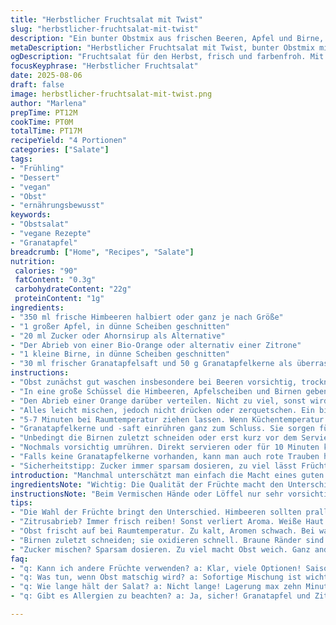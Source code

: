 ```yaml
---
title: "Herbstlicher Fruchtsalat mit Twist"
slug: "herbstlicher-fruchtsalat-mit-twist"
description: "Ein bunter Obstmix aus frischen Beeren, Apfel und Birne, leicht gezuckert und mit Zitrusabrieb verfeinert, mariniert, mit einer überraschenden Note von Granatapfelkernen. Perfekt für kühle Tage, wenn die süßen Aromen reifen. Ohne Nüsse, Milchprodukte und Gluten. Für Veganer geeignet."
metaDescription: "Herbstlicher Fruchtsalat mit Twist, bunter Obstmix mit Granatapfel – perfekt für kühle Tage. Einfach zubereitet, überraschend frisch."
ogDescription: "Fruchtsalat für den Herbst, frisch und farbenfroh. Mit Himbeeren, Äpfeln, Birnen und Granatapfelkernen. Ein Genuss für die Sinne."
focusKeyphrase: "Herbstlicher Fruchtsalat"
date: 2025-08-06
draft: false
image: herbstlicher-fruchtsalat-mit-twist.png
author: "Marlena"
prepTime: PT12M
cookTime: PT0M
totalTime: PT17M
recipeYield: "4 Portionen"
categories: ["Salate"]
tags:
- "Frühling"
- "Dessert"
- "vegan"
- "Obst"
- "ernährungsbewusst"
keywords:
- "Obstsalat"
- "vegane Rezepte"
- "Granatapfel"
breadcrumb: ["Home", "Recipes", "Salate"]
nutrition: 
 calories: "90"
 fatContent: "0.3g"
 carbohydrateContent: "22g"
 proteinContent: "1g"
ingredients:
- "350 ml frische Himbeeren halbiert oder ganz je nach Größe"
- "1 großer Apfel, in dünne Scheiben geschnitten"
- "20 ml Zucker oder Ahornsirup als Alternative"
- "Der Abrieb von einer Bio-Orange oder alternativ einer Zitrone"
- "1 kleine Birne, in dünne Scheiben geschnitten"
- "30 ml frischer Granatapfelsaft und 50 g Granatapfelkerne als überraschende Zugabe"
instructions:
- "Obst zunächst gut waschen insbesondere bei Beeren vorsichtig, trocknen oder sanft ausschütteln, sonst matschig."
- "In eine große Schüssel die Himbeeren, Apfelscheiben und Birnen geben. Zucker oder Ahornsirup darüber streuen, sodass alles leicht benetzt ist – das ist wichtig, hilft beim Aromatransport, nicht nur Süße."
- "Den Abrieb einer Orange darüber verteilen. Nicht zu viel, sonst wird’s bitter. Orange bringt mehr Würze als Zitrone, hab ich oft gelernt. Gerade jetzt im Herbst."
- "Alles leicht mischen, jedoch nicht drücken oder zerquetschen. Ein bisschen Saft löst sich, das gibt eine frische Grundlage."
- "5-7 Minuten bei Raumtemperatur ziehen lassen. Wenn Küchentemperatur zu niedrig, auf die Fensterbank stellen. Die Zeit variiert, wichtig die Fruchtaromen sollen sich verbinden, Farbe wird lebendig, kleine Blubberblasen im Saft zeigen Aktivität."
- "Granatapfelkerne und -saft einrühren ganz zum Schluss. Sie sorgen für einen knackigen Kontrast und säuerliche Frische – anders als Banane, die schnell matschig wird, hab ich mehrfach Probleme gehabt."
- "Unbedingt die Birnen zuletzt schneiden oder erst kurz vor dem Servieren hinzufügen, sonst oxidieren sie und verfärben sich braun."
- "Nochmals vorsichtig umrühren. Direkt servieren oder für 10 Minuten kalt stellen. Kühlschranklagerung verändert Konsistenz, macht das Obst fester, leicht knackig, ähnlich wie in der Natur."
- "Falls keine Granatapfelkerne vorhanden, kann man auch rote Trauben halbieren. Die Süße ist dann noch dezenter, dafür mehr Saft."
- "Sicherheitstipp: Zucker immer sparsam dosieren, zu viel lässt Früchte matschig werden, umgekehrt die Säure hält die Struktur erhalten."
introduction: "Manchmal unterschätzt man einfach die Macht eines guten Obstsalats. Nicht nur irgendein durchwurschteltes Mischmasch, sondern ein bewusst gebautes Spiel mit Texturen und Aromen. Herbstzeit ist anders als Sommer, da passen keine Wassermelonen oder zu reife Bananen ins Bild. Vielmehr etwas Eleganz, Frische, aber auch Erdigkeit. Mittlerweile tausche ich Beeren entweder durch saisonale Kandidaten wie Brombeeren oder Preiselbeeren aus – die bringen Tiefe. Wichtig ist, Zucker nie einfach dumpf draufzustreuen. Lieber wenig, dann kann jeder selbst nachsüßen. Mein Augenmerk liegt auf Zitrusabrieb, feine Schalen geben Aroma, nicht zu viel weiße Haut, die bringt Bitterstoffe. Überraschend fand ich den Einsatz von Granatapfelkernen; die knackige Textur ist das, was oft fehlt. Früher nur Banane, heute keine Sekunde mehr. Die Lagerung ist ein Thema für sich; ich beobachte, dass die Aromen sich nach einer kurzen Zeit besser verbinden, aber Albtraum ist matschig werdendes Obst. Das richtige Timing im Zusammenspiel ist zentral. Ein kleines Kunstwerk, simpel, aber mit Köpfchen gemacht."
ingredientsNote: "Wichtig: Die Qualität der Früchte macht den Unterschied. Himbeeren sollten nicht zu weich sein, sonst zerfallen sie beim Mischen. Apfel und Birne bitte nicht zu reif nehmen, sonst sind sie zu süß und brechen zu schnell zusammen. Wer es süßer mag, nimmt am besten Ahornsirup anstatt Zucker – hier der Trick: Ahornsirup verteilt sich gleichmäßiger durch die Flüssigkeit, Zucker kann aber punktuell kleben bleiben. Zitrusabrieb immer frisch reiben, niemals vorbereiten, sonst verliert er Aroma und wird zäh. Granatapfelkerne frisch einlegen, wenn schon erhältlich. Auch gefrorene gehen als Ersatz, aufgetaut sollte aber kein Wasser stehen. Bei Allergien gegen Granatapfel oder Säure kann man statt Orange Zitrone nehmen, das gibt etwas mehr Schärfe, aber Vorsicht mit der Dosierung wegen Bitterkeit."
instructionsNote: "Beim Vermischen Hände oder Löffel nur sehr vorsichtig benutzen. Ich bevorzuge einen großen Silikonspatel, damit nichts zerdrückt wird. Beim Warten auf die Maillard-Reaktion zwischen Fruchtzuckern spielt auch die Raumtemperatur eine Rolle – zu kalt wird es fade, zu warm matschig. Die Angabe von 5-7 Minuten ist Richtwert, trotzdem sollte man auf visuelle Merkmale achten. Kleine Bläschen im Saft oder intensiv strahlende Fruchtfarben sind die Signale, um weiterzumachen. Granatapfel ganz zum Schluss, wie sonst die Banane, die am schnellsten braun und matschig wird; besser frisch direkt hinzugeben. Wenn nach ein paar Minuten Saft austritt, nicht erschrecken – das ist gut, zeigt dass die Früchte ihre Aromen freigeben. Lagerung nach dem Mischen maximal 10 Min im Kühlschrank, sonst verliert der Salat Frische. Ein häufiger Fehler ist zu langes Vorbereitungsvorlagerung, dann braucht man nicht zu hoffen auf knackigen Biss."
tips:
- "Die Wahl der Früchte bringt den Unterschied. Himbeeren sollten prall sein. Weiche Früchte zerfallen beim Mischen. Apfel und Birne? Nicht überreif wählen. Wenn Rippen sichtbar sind, sind sie zu süß und brüchig. Süsse? Wer mag, kann Ahornsirup probieren. Funktioniert, klebt nicht so wie Zucker."
- "Zitrusabrieb? Immer frisch reiben! Sonst verliert Aroma. Weiße Haut ist bitter, Sekunden können entscheidend sein. Granatapfelkerne geben Knackigkeit. Ohne sie wird der Salat oft platt. Manchmal nutze ich gefrorene, feuchte Kerne. Optisch bleibt er ansprechend, aber Frische ist was anderes."
- "Obst frischt auf bei Raumtemperatur. Zu kalt, Aromen schwach. Bei warmer Küche, Obst matschig. Das Timing beim Ziehen lassen ist wichtig. Kleine Bläschen? Signale, dass Aromen sich verbinden. Eine Augenweide. Nach 7 Minuten? Sofern die Farben strahlen, geht’s weiter."
- "Birnen zuletzt schneiden; sie oxidieren schnell. Braune Ränder sind unansehnlich. Wenn man Saft sieht, kein Grund zum Sorgen. Das ist gut für Geschmack. Bei den ersten Portionen achte ich auf den Biss. Wie fein zubereitet wirkt der Salat. Lagerung? Maximal 10 Minuten im Kühlschrank."
- "Zucker mischen? Sparsam dosieren. Zu viel macht Obst weich. Ganz anders mit Granatapfel: süß, knackig, frisch. Alternativen? Rote Trauben sind zum Ausprobieren da. Deren Saft ist delikat, weniger aufdringlich. Beachte: Trauben brauchen keine Zuckerzugabe. Süss genug von Natur aus."
faq:
- "q: Kann ich andere Früchte verwenden? a: Klar, viele Optionen! Saisonale Alternativen sind willkommen. Brombeeren oder Preiselbeeren, sie fügen Tiefe hinzu. Früchte kombinieren - gewagte Mischung bringt Frische."
- "q: Was tun, wenn Obst matschig wird? a: Sofortige Mischung ist wichtig. Nicht längere Zeit stehen lassen. Vermeide übermäßige Zuckerzugabe. Es wird alles besser bei Beeren, die weniger reif sind. Zum Schluss frische Granatkerne hinzufügen."
- "q: Wie lange hält der Salat? a: Nicht lange! Lagerung max zehn Minuten. Gut kühlen, aber danach schmeckt’s anders. Auch aus Erfahrung, Geduld ist wichtig. Teste frische Zutaten und bereit dir ein schönes Erlebnis."
- "q: Gibt es Allergien zu beachten? a: Ja, sicher! Granatapfel und Zitrus können problematisch sein. Statt Orange kann Zitrone verwendet werden. Zuviel Zitrus macht´s bitter, pass also auf die Dosierung auf. Feine Balance gesucht."

---
```

